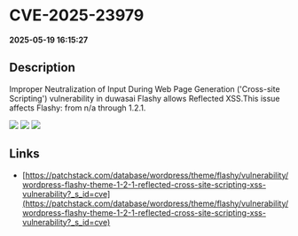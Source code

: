 # CVE-2025-23979

**2025-05-19 16:15:27**

## Description
Improper Neutralization of Input During Web Page Generation ('Cross-site Scripting') vulnerability in duwasai Flashy allows Reflected XSS.This issue affects Flashy: from n/a through 1.2.1.

![](https://img.shields.io/static/v1?label=Score&message=7.1&color=red)
![](https://img.shields.io/static/v1?label=Severity&message=HIGH&color=red)
![](https://img.shields.io/static/v1?label=CWE&message=XSS&color=green)

## Links
- [https://patchstack.com/database/wordpress/theme/flashy/vulnerability/wordpress-flashy-theme-1-2-1-reflected-cross-site-scripting-xss-vulnerability?_s_id=cve](https://patchstack.com/database/wordpress/theme/flashy/vulnerability/wordpress-flashy-theme-1-2-1-reflected-cross-site-scripting-xss-vulnerability?_s_id=cve)
